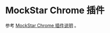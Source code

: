 # MockStar Chrome 插件

参考 [MockStar Chrome 插件说明](https://mockstarjs.github.io/mockstar/tool/mockstar-devtools-extensions.html) 。
